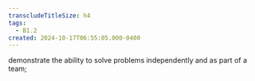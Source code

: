 ```yaml
---
transcludeTitleSize: h4
tags:
  - B1.2
created: 2024-10-17T06:55:05.000-0400
---
```

demonstrate the ability to solve problems independently and as part of a team; 
